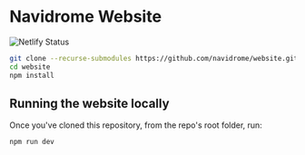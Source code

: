 # Navidrome Website
![Netlify Status](https://img.shields.io/netlify/fc69beaf-8f79-41a0-9032-5dc4e9221acf?style=for-the-badge)

```bash
git clone --recurse-submodules https://github.com/navidrome/website.git
cd website
npm install
```

## Running the website locally

Once you've cloned this repository, from the repo's root folder, run:

```
npm run dev
```
